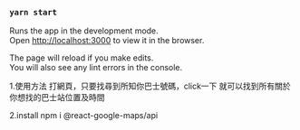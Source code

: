 

### `yarn start`

Runs the app in the development mode.\
Open [http://localhost:3000](http://localhost:3000) to view it in the browser.

The page will reload if you make edits.\
You will also see any lint errors in the console.



1.使用方法
打網頁，只要找尋到所知你巴士號碼，click一下
就可以找到所有關於你想找的巴士站位置及時間

2.install
npm i @react-google-maps/api
